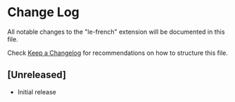 # Change Log

All notable changes to the "le-french" extension will be documented in this file.

Check [Keep a Changelog](http://keepachangelog.com/) for recommendations on how to structure this file.

## [Unreleased]

- Initial release
